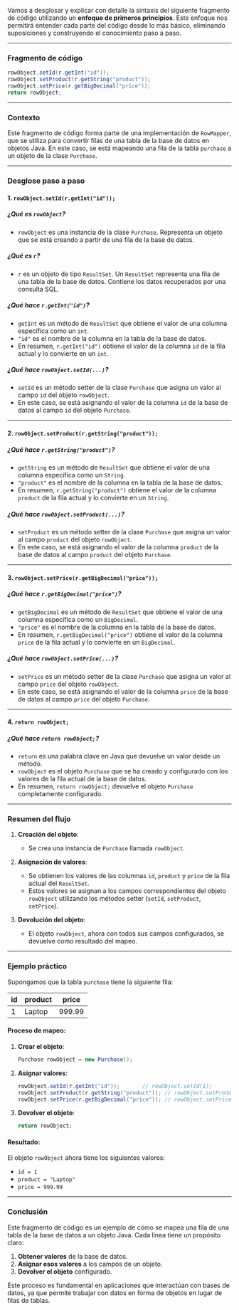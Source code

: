 Vamos a desglosar y explicar con detalle la sintaxis del siguiente fragmento de código utilizando un **enfoque de primeros principios**. Este enfoque nos permitirá entender cada parte del código desde lo más básico, eliminando suposiciones y construyendo el conocimiento paso a paso.

---

### **Fragmento de código**
```java
rowObject.setId(r.getInt("id"));
rowObject.setProduct(r.getString("product"));
rowObject.setPrice(r.getBigDecimal("price"));
return rowObject;
```

---

### **Contexto**
Este fragmento de código forma parte de una implementación de `RowMapper`, que se utiliza para convertir filas de una tabla de la base de datos en objetos Java. En este caso, se está mapeando una fila de la tabla `purchase` a un objeto de la clase `Purchase`.

---

### **Desglose paso a paso**

#### **1. `rowObject.setId(r.getInt("id"));`**

##### **¿Qué es `rowObject`?**
- `rowObject` es una instancia de la clase `Purchase`. Representa un objeto que se está creando a partir de una fila de la base de datos.

##### **¿Qué es `r`?**
- `r` es un objeto de tipo `ResultSet`. Un `ResultSet` representa una fila de una tabla de la base de datos. Contiene los datos recuperados por una consulta SQL.

##### **¿Qué hace `r.getInt("id")`?**
- `getInt` es un método de `ResultSet` que obtiene el valor de una columna específica como un `int`.
- `"id"` es el nombre de la columna en la tabla de la base de datos.
- En resumen, `r.getInt("id")` obtiene el valor de la columna `id` de la fila actual y lo convierte en un `int`.

##### **¿Qué hace `rowObject.setId(...)`?**
- `setId` es un método setter de la clase `Purchase` que asigna un valor al campo `id` del objeto `rowObject`.
- En este caso, se está asignando el valor de la columna `id` de la base de datos al campo `id` del objeto `Purchase`.

---

#### **2. `rowObject.setProduct(r.getString("product"));`**

##### **¿Qué hace `r.getString("product")`?**
- `getString` es un método de `ResultSet` que obtiene el valor de una columna específica como un `String`.
- `"product"` es el nombre de la columna en la tabla de la base de datos.
- En resumen, `r.getString("product")` obtiene el valor de la columna `product` de la fila actual y lo convierte en un `String`.

##### **¿Qué hace `rowObject.setProduct(...)`?**
- `setProduct` es un método setter de la clase `Purchase` que asigna un valor al campo `product` del objeto `rowObject`.
- En este caso, se está asignando el valor de la columna `product` de la base de datos al campo `product` del objeto `Purchase`.

---

#### **3. `rowObject.setPrice(r.getBigDecimal("price"));`**

##### **¿Qué hace `r.getBigDecimal("price")`?**
- `getBigDecimal` es un método de `ResultSet` que obtiene el valor de una columna específica como un `BigDecimal`.
- `"price"` es el nombre de la columna en la tabla de la base de datos.
- En resumen, `r.getBigDecimal("price")` obtiene el valor de la columna `price` de la fila actual y lo convierte en un `BigDecimal`.

##### **¿Qué hace `rowObject.setPrice(...)`?**
- `setPrice` es un método setter de la clase `Purchase` que asigna un valor al campo `price` del objeto `rowObject`.
- En este caso, se está asignando el valor de la columna `price` de la base de datos al campo `price` del objeto `Purchase`.

---

#### **4. `return rowObject;`**

##### **¿Qué hace `return rowObject;`?**
- `return` es una palabra clave en Java que devuelve un valor desde un método.
- `rowObject` es el objeto `Purchase` que se ha creado y configurado con los valores de la fila actual de la base de datos.
- En resumen, `return rowObject;` devuelve el objeto `Purchase` completamente configurado.

---

### **Resumen del flujo**
1. **Creación del objeto**:
    - Se crea una instancia de `Purchase` llamada `rowObject`.

2. **Asignación de valores**:
    - Se obtienen los valores de las columnas `id`, `product` y `price` de la fila actual del `ResultSet`.
    - Estos valores se asignan a los campos correspondientes del objeto `rowObject` utilizando los métodos setter (`setId`, `setProduct`, `setPrice`).

3. **Devolución del objeto**:
    - El objeto `rowObject`, ahora con todos sus campos configurados, se devuelve como resultado del mapeo.

---

### **Ejemplo práctico**

Supongamos que la tabla `purchase` tiene la siguiente fila:

| id  | product | price  |
|-----|---------|--------|
| 1   | Laptop  | 999.99 |

#### **Proceso de mapeo**:
1. **Crear el objeto**:
   ```java
   Purchase rowObject = new Purchase();
   ```

2. **Asignar valores**:
   ```java
   rowObject.setId(r.getInt("id"));       // rowObject.setId(1);
   rowObject.setProduct(r.getString("product")); // rowObject.setProduct("Laptop");
   rowObject.setPrice(r.getBigDecimal("price")); // rowObject.setPrice(new BigDecimal("999.99"));
   ```

3. **Devolver el objeto**:
   ```java
   return rowObject;
   ```

#### **Resultado**:
El objeto `rowObject` ahora tiene los siguientes valores:
- `id = 1`
- `product = "Laptop"`
- `price = 999.99`

---

### **Conclusión**
Este fragmento de código es un ejemplo de cómo se mapea una fila de una tabla de la base de datos a un objeto Java. Cada línea tiene un propósito claro:
1. **Obtener valores** de la base de datos.
2. **Asignar esos valores** a los campos de un objeto.
3. **Devolver el objeto** configurado.

Este proceso es fundamental en aplicaciones que interactúan con bases de datos, ya que permite trabajar con datos en forma de objetos en lugar de filas de tablas.